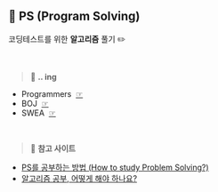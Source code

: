 ## :pencil: PS (Program Solving)

코딩테스트를 위한 __알고리즘__ 풀기 :pencil2:

<br>

>:book: __.. ing__  
* Programmers&nbsp;&nbsp;[☞](https://www.acmicpc.net/)  
* BOJ&nbsp;&nbsp;[☞](https://programmers.co.kr/)  
* SWEA&nbsp;&nbsp;[☞](https://swexpertacademy.com/main/main.do)  

<br>

>:pushpin: __참고 사이트__

* [PS를 공부하는 방법 (How to study Problem Solving?)](https://subinium.github.io/how-to-study-problem-solving/)  
* [알고리즘 공부, 어떻게 해야 하나요?](https://baactree.tistory.com/52)  

